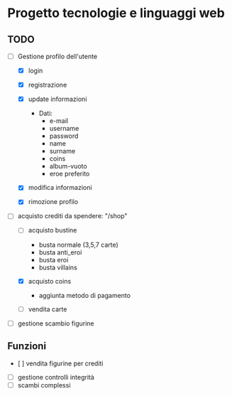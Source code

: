 # Progetto tecnologie e linguaggi web

## TODO

- [ ] Gestione profilo dell'utente

  - [x] login
  - [x] registrazione
  - [x] update informazioni

    - Dati:
      - e-mail
      - username
      - password
      - name
      - surname
      - coins
      - album-vuoto
      - eroe preferito

  - [x] modifica informazioni
  - [x] rimozione profilo

- [ ] acquisto crediti da spendere: "/shop"
  - [ ] acquisto bustine
    - busta normale (3,5,7 carte)
    - busta anti_eroi
    - busta eroi
    - busta villains
  
  - [x] acquisto coins
    - aggiunta metodo di pagamento
  
  - [ ] vendita carte
- [ ] gestione scambio figurine

## Funzioni

- [ ] vendita figurine per crediti
- [ ] gestione controlli integrità
- [ ] scambi complessi
